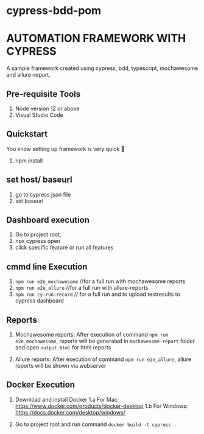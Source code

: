 # cypress-bdd-pom

# AUTOMATION FRAMEWORK WITH CYPRESS
A sample framework created using cypress, bdd, typescript, mochawesome and allure-report.

## Pre-requisite Tools
1. Node version 12 or above
2. Visual Studio Code

## Quickstart
You know setting up framework is very quick 🚀
1. npm install

## set host/ baseurl
1. go to cypress.json file
2. set baseurl

## Dashboard execution
1. Go to project root, 
2. npx cypress open
3. click specific feature or run all features

## cmmd line Execution
1. `npm run e2e_mochawesome` //for a full run with mochawesome reports
2. `npm run e2e_allure` //for a full run with allure-reports
3. `npm run cy:run:record` // for a full run and to upload testresults to cypress dashboard

## Reports
1. Mochawesome reports: 
After execution of command `npm run e2e_mochawesome`,  reports will be generated in `mochawesome-report` folder and open `output.html` for html reports
  
2. Allure reports: 
   After execution of command `npm run e2e_allure`, allure reports will be shown via webserver
   
## Docker Execution
1. Download and install Docker
  1.a For Mac: https://www.docker.com/products/docker-desktop
  1.b For Windows: https://docs.docker.com/desktop/windows/
  
2. Go to project root and run command `docker build -t cypress .`
